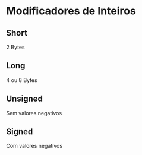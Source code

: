 # Modificadores de Inteiros
## Short
2 Bytes
## Long
4 ou 8 Bytes
## Unsigned
Sem valores negativos
## Signed
Com valores negativos